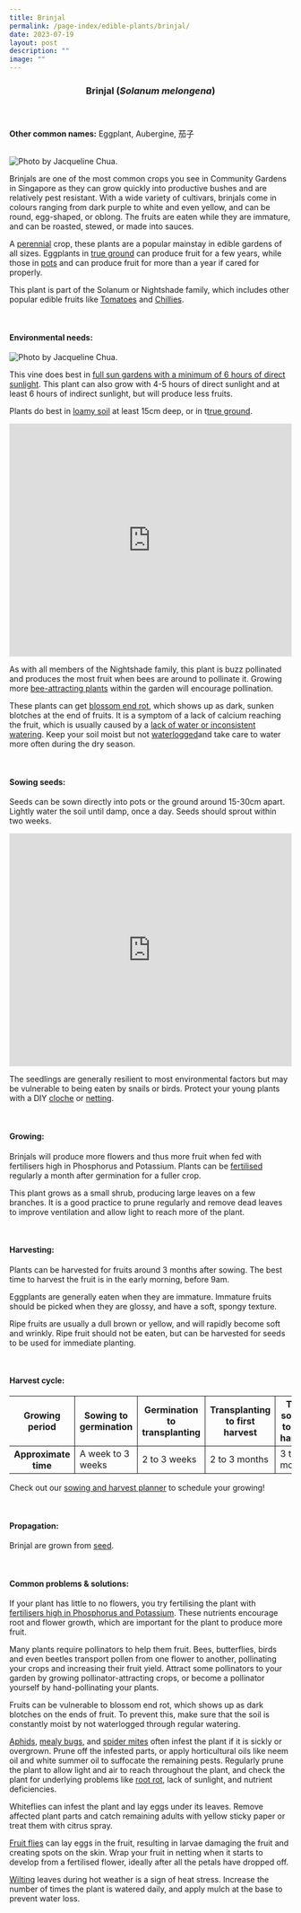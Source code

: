```yaml
---
title: Brinjal
permalink: /page-index/edible-plants/brinjal/
date: 2023-07-19
layout: post
description: ""
image: ""
---
```

<header>
	<h3>Brinjal (<em>Solanum melongena</em>)</h3>
</header>
	
<section>
	<p><strong>Other common names:</strong> Eggplant, Aubergine, 茄子</p>
	<br>
</section>

<section>
	<img title="Photo by Jacqueline Chua." src="/images/Plants/Brinjal_JacChua%20(2).jpg">
	<p>Brinjals are one of the most common crops you see in Community Gardens in Singapore as they can grow quickly into productive bushes and are relatively pest resistant. With a wide variety of cultivars, brinjals come in colours ranging from dark purple to white and even yellow, and can be round, egg-shaped, or oblong. The fruits are eaten while they are immature, and can be roasted, stewed, or made into sauces.</p>
	<p>A <a href="/learn-more-about-gardening/glossary/#p">perennial</a> crop, these plants are a popular mainstay in edible gardens of all sizes. Eggplants in <a href="/page-index/horticulture-techniques/true-ground/">true ground</a> can produce fruit for a few years, while those in <a href="/page-index/horticulture-techniques/planting-in-containers/">pots</a> and can produce fruit for more than a year if cared for properly.</p>
	<p>This plant is part of the Solanum or Nightshade family, which includes other popular edible fruits like <a href="/page-index/edible-plants/tomato/">Tomatoes</a> and <a href="/page-index/edible-plants/chilli/">Chillies</a>.</p>
	<br>
</section>

<section>
	<h4>Environmental needs:</h4>
	<img title="Photo by Jacqueline Chua." src="/images/Plants/Brinjal_JacChua%20(1).jpg">
	<p>This vine does best in <a href="/page-index/horticulture-techniques/gauging-light">full sun gardens with a minimum of 6 hours of direct sunlight</a>. This plant can also grow with 4-5 hours of direct sunlight and at least 6 hours of indirect sunlight, but will produce less fruits.</p>
	<p>Plants do best in <a href="/page-index/horticulture-techniques/soil/">loamy soil</a> at least 15cm deep, or in t<a href="/page-index/horticulture-techniques/true-ground/">true ground</a>.</p>
	<iframe width="100%" height="415" src="https://www.youtube.com/embed/eGBg_S8yj0U" title="YouTube video player" frameborder="0" allow="accelerometer; autoplay; clipboard-write; encrypted-media; gyroscope; picture-in-picture; web-share" allowfullscreen=""></iframe>	<br>
	<p>As with all members of the Nightshade family, this plant is buzz pollinated and produces the most fruit when bees are around to pollinate it. Growing more <a href="/page-index/glossary/biodiversity-attracting-plants">bee-attracting plants</a> within the garden will encourage pollination. </p>
	<p>These plants can get <a href="/page-index/plant-problems/nutrient-deficiencies/">blossom end rot</a>, which shows up as dark, sunken blotches at the end of fruits. It is a symptom of a lack of calcium reaching the fruit, which is usually caused by a <a href="/page-index/horticulture-techniques/watering/">lack of water or inconsistent watering</a>. Keep your soil moist but not <a href="/page-index/plant-problems/waterlogging/">waterlogged</a>and take care to water more often during the dry season.</p>
	<br>
</section>

<section>
  <h4>Sowing seeds:</h4>
	<p>Seeds can be sown directly into pots or the ground around 15-30cm apart. Lightly water the soil until damp, once a day. Seeds should sprout within two weeks. </p>
		<iframe width="100%" height="415" src="https://www.youtube.com/embed/x7J87wY7U6s" title="YouTube video player" frameborder="0" allow="accelerometer; autoplay; clipboard-write; encrypted-media; gyroscope; picture-in-picture; web-share" allowfullscreen=""></iframe>	<br>
	<p>The seedlings are generally resilient to most environmental factors but may be vulnerable to being eaten by snails or birds. Protect your young plants with a DIY <a href="/page-index/horticulture-techniques/cloches">cloche</a> or <a href="/page-index/hardscapes/netting">netting</a>.</p>
	<br>
</section>

<section>
	<h4>Growing:</h4>
	<p>Brinjals will produce more flowers and thus more fruit when fed with fertilisers high in Phosphorus and Potassium. Plants can be <a href="/page-index/horticulture-techniques/fertilising">fertilised</a> regularly a month after germination for a fuller crop.</p>
	<p>This plant grows as a small shrub, producing large leaves on a few branches. It is a good practice to prune regularly and remove dead leaves to improve ventilation and allow light to reach more of the plant. </p>
	<br>
</section>

<section>
	<h4>Harvesting:</h4>
	<p>Plants can be harvested for fruits around 3 months after sowing. The best time to harvest the fruit is in the early morning, before 9am.</p>
	<p>Eggplants are generally eaten when they are immature. Immature fruits should be picked when they are glossy, and have a soft, spongy texture.</p>
	<p>Ripe fruits are usually a dull brown or yellow, and will rapidly become soft and wrinkly. Ripe fruit should not be eaten, but can be harvested for seeds to be used for immediate planting. </p>
	<br>
</section>

<section>
	<h4>Harvest cycle:</h4>
	<table>
		<thead>
			<tr>
				<th style="border-bottom:0px; border-right:solid 1px;">Growing period</th>
				<th style="border-bottom:0px; border-right:solid 1px;">Sowing to germination</th>
				<th style="border-bottom:0px; border-right:solid 1px;">Germination to transplanting</th>
				<th style="border-bottom:0px; border-right:solid 1px;">Transplanting to first harvest</th>
				<th style="border-bottom:0px; border-left:solid 1px;">Total sowing to first harvest</th>
			</tr>
		</thead>
		<tbody>
			<tr>
				<th style="border-right:solid 1px;">Approximate time</th>
				<td style="border-right:solid 1px;">A week to 3 weeks</td>
				<td style="border-right:solid 1px;">2 to 3 weeks</td>
				<td style="border-right:solid 1px;">2 to 3 months</td>
				<td style="border-left:solid 1px;">3 to 4 months</td>
			</tr>
		</tbody>
	</table>
	<p>Check out our&nbsp;<a href="/digital-tools/sowing-planner/">sowing and harvest planner</a>&nbsp;to schedule your growing! </p>
<br>
</section>

<section>
	<h4>Propagation:</h4>
	<p>Brinjal are grown from <a href="/page-index/horticulture-techniques/propagating-by-seed">seed</a>.</p>
	<br>
</section>

<section>
	<h4>Common problems &amp; solutions:</h4>
	<p>If your plant has little to no flowers, you try fertilising the plant with <a href="/page-index/horticulture-techniques/fertilising/">fertilisers high in Phosphorus and Potassium</a>. These nutrients encourage root and flower growth, which are important for the plant to produce more fruit.</p>
	<p>Many plants require pollinators to help them fruit. Bees, butterflies, birds and even beetles transport pollen from one flower to another, pollinating your crops and increasing their fruit yield. Attract some pollinators to your garden by growing pollinator-attracting crops, or become a pollinator yourself by hand-pollinating your plants.</p>
	<p>Fruits can be vulnerable to blossom end rot, which shows up as dark blotches on the ends of fruit. To prevent this, make sure that the soil is constantly moist by not waterlogged through regular watering.</p>
	<p><a href="/page-index/pests/aphids">Aphids</a>, <a href="/page-index/pests/mealy-bugs">mealy bugs</a>, and <a href="/page-index/pests/spider-mites">spider mites</a> often infest the plant if it is sickly or overgrown. Prune off the infested parts, or apply horticultural oils like neem oil and white summer oil to suffocate the remaining pests. Regularly prune the plant to allow light and air to reach throughout the plant, and check the plant for underlying problems like <a href="/page-index/plant-problems/root-rot">root rot</a>, lack of sunlight, and nutrient deficiencies. </p>
	<p>Whiteflies can infest the plant and lay eggs under its leaves. Remove affected plant parts and catch remaining adults with yellow sticky paper or treat them with citrus spray. </p>
	<p><a href="/page-index/pests/oriental-fruit-flies">Fruit flies</a> can lay eggs in the fruit, resulting in larvae damaging the fruit and creating spots on the skin. Wrap your fruit in netting when it starts to develop from a fertilised flower, ideally after all the petals have dropped off. </p>
	<p><a href="/page-index/plant-problems/wilting">Wilting</a> leaves during hot weather is a sign of heat stress. Increase the number of times the plant is watered daily, and apply mulch at the base to prevent water loss. </p>
	<br>
</section>